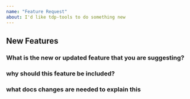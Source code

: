 ```yaml
---
name: "Feature Request"
about: I'd like tdp-tools to do something new
---
```


## New Features

### What is the new or updated feature that you are suggesting?

### why should this feature be included?

### what docs changes are needed to explain this
